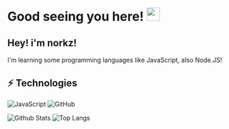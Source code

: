 # Good seeing you here! <img src="https://raw.githubusercontent.com/aemmadi/aemmadi/master/wave.gif" width="30px">

## Hey! i'm norkz!
I'm learning some programming languages like JavaScript, also Node.JS!

## ⚡ Technologies

![JavaScript](https://img.shields.io/badge/-JavaScript-black?style=flat-square&logo=javascript)
![GitHub](https://img.shields.io/badge/-GitHub-181717?style=flat-square&logo=github)

![Github Stats](https://github-readme-stats.vercel.app/api?username=norkz&count_private=true&show_icons=true&include_all_commits=true&theme=dracula)
![Top Langs](http://ionicabizau.github.io/github-profile-languages/?user=norkz)
